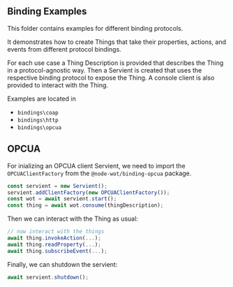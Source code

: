 ## Binding Examples

This folder contains examples for different binding protocols.

It demonstrates how to create Things that take their properties, actions, and events from different protocol bindings.

For each use case a Thing Description is provided that describes the Thing in a protocol-agnostic way.
Then a Servient is created that uses the respective binding protocol to expose the Thing.
A console client is also provided to interact with the Thing.

Examples are located in

-   `bindings\coap`
-   `bindings\http`
-   `bindings\opcua`

## OPCUA

For inializing an OPCUA client Servient, we need to import the `OPCUAClientFactory` from the `@node-wot/binding-opcua` package.

```typescript
const servient = new Servient();
servient.addClientFactory(new OPCUAClientFactory());
const wot = await servient.start();
const thing = await wot.consume(thingDescription);
```

Then we can interact with the Thing as usual:

```typescript
// now interact with the things
await thing.invokeAction(...);
await thing.readProperty(...);
await thing.subscribeEvent(...);

```

Finally, we can shutdown the servient:

```typescript
await servient.shutdown();
```

